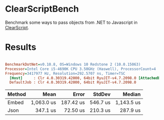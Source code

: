 # ClearScriptBench
Benchmark some ways to pass objects from .NET to Javascript in [ClearScript](https://microsoft.github.io/ClearScript/Examples/Examples.html).

# Results

``` ini

BenchmarkDotNet=v0.10.8, OS=Windows 10 Redstone 2 (10.0.15063)
Processor=Intel Core i5-4690K CPU 3.50GHz (Haswell), ProcessorCount=4
Frequency=3417977 Hz, Resolution=292.5707 ns, Timer=TSC
  [Host]     : Clr 4.0.30319.42000, 64bit RyuJIT-v4.7.2098.0 [AttachedDebugger]
  DefaultJob : Clr 4.0.30319.42000, 64bit RyuJIT-v4.7.2098.0


```
 | Method |       Mean |     Error |   StdDev |     Median |
 |------- |-----------:|----------:|---------:|-----------:|
 |  Embed | 1,063.0 us | 187.42 us | 546.7 us | 1,143.5 us |
 |   Json |   347.1 us |  72.50 us | 210.3 us |   287.9 us |
